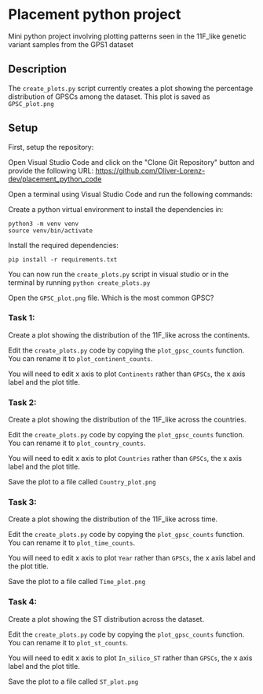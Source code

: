 # Placement python project
Mini python project involving plotting patterns seen in the 11F_like genetic variant samples from the GPS1 dataset

## Description
The `create_plots.py` script currently creates a plot showing the percentage distribution of GPSCs among the dataset. This plot is saved as `GPSC_plot.png`


## Setup
First, setup the repository:

Open Visual Studio Code and click on the "Clone Git Repository" button and provide the following URL: https://github.com/Oliver-Lorenz-dev/placement_python_code


Open a terminal using Visual Studio Code and run the following commands:

Create a python virtual environment to install the dependencies in:
```shell
python3 -m venv venv
source venv/bin/activate
```

Install the required dependencies:
```shell
pip install -r requirements.txt
```

You can now run the `create_plots.py` script in visual studio or in the terminal by running `python create_plots.py`

Open the `GPSC_plot.png` file. Which is the most common GPSC?


### Task 1:
Create a plot showing the distribution of the 11F_like across the continents.

Edit the `create_plots.py` code by copying the `plot_gpsc_counts` function. You can rename it to `plot_continent_counts`.

You will need to edit x axis to plot `Continents` rather than `GPSCs`, the x axis label and the plot title.

### Task 2:
Create a plot showing the distribution of the 11F_like across the countries.

Edit the `create_plots.py` code by copying the `plot_gpsc_counts` function. You can rename it to `plot_country_counts`.

You will need to edit x axis to plot `Countries` rather than `GPSCs`, the x axis label and the plot title.

Save the plot to a file called `Country_plot.png`


### Task 3:
Create a plot showing the distribution of the 11F_like across time.

Edit the `create_plots.py` code by copying the `plot_gpsc_counts` function. You can rename it to `plot_time_counts`.

You will need to edit x axis to plot `Year` rather than `GPSCs`, the x axis label and the plot title.

Save the plot to a file called `Time_plot.png`

### Task 4:
Create a plot showing the ST distribution across the dataset.

Edit the `create_plots.py` code by copying the `plot_gpsc_counts` function. You can rename it to `plot_st_counts`.

You will need to edit x axis to plot `In_silico_ST` rather than `GPSCs`, the x axis label and the plot title.

Save the plot to a file called `ST_plot.png`


